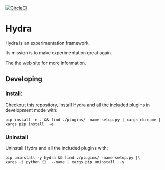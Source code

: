[![CircleCI](https://circleci.com/gh/fairinternal/hydra.svg?style=svg&circle-token=af199cd2deca9e70e53776f9ded96284b10687e9)](https://circleci.com/gh/fairinternal/hydra)
# Hydra
Hydra is an experimentation framework.

Its mission is to make experimentation great again.

The the [web site](https://fairinternal.github.io/hydra/) for more information.


## Developing
### Install:
Checkout this repository, Install Hydra and all the included plugins in development mode with:
```
pip install -e . && find ./plugins/ -name setup.py | xargs dirname | xargs pip install  -e 
```

### Uninstall 
Uninstall Hydra and all the included plugins with:
```
pip uninstall -y hydra && find ./plugins/ -name setup.py |\
xargs -i python {}  --name | xargs pip uninstall  -y
```
